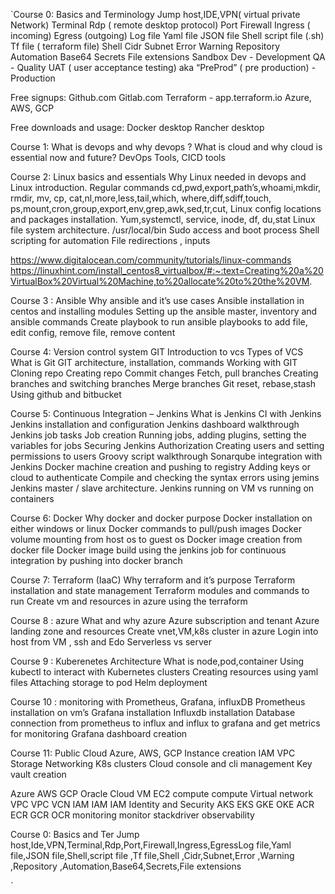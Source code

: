 `Course 0: Basics and Terminology
Jump host,IDE,VPN( virtual private Network)
Terminal
Rdp ( remote desktop protocol)
Port
Firewall
Ingress ( incoming)
Egress (outgoing)
Log file
Yaml file 
JSON file
Shell script file  (.sh)
Tf file ( terraform file)
Shell 
Cidr 
Subnet
Error 
Warning 
Repository 
Automation
Base64
Secrets
File extensions
Sandbox
Dev - Development
QA - Quality
UAT ( user acceptance testing) aka “PreProd” ( pre production) -
Production

Free signups:
Github.com
Gitlab.com
Terraform - app.terraform.io
Azure, AWS, GCP

Free downloads and usage:
Docker desktop 
Rancher desktop


Course 1:
What is devops and why devops ?
What is cloud and why cloud is essential now and future?
DevOps Tools, CICD tools


Course 2: Linux basics and essentials
Why Linux needed in devops and Linux introduction.
Regular commands 
cd,pwd,export,path’s,whoami,mkdir, rmdir, mv, cp, cat,nl,more,less,tail,which, where,diff,sdiff,touch, ps,mount,cron,group,export,env,grep,awk,sed,tr,cut,
Linux config locations and packages installation.
Yum,systemctl, service, inode, df, du,stat
Linux file system architecture.
/usr/local/bin 
Sudo access and boot process
 Shell scripting for automation
File redirections , inputs

https://www.digitalocean.com/community/tutorials/linux-commands
https://linuxhint.com/install_centos8_virtualbox/#:~:text=Creating%20a%20VirtualBox%20Virtual%20Machine,to%20allocate%20to%20the%20VM.

Course 3 : Ansible
Why ansible and it’s use cases
Ansible installation in centos and installing modules
Setting up the ansible master, inventory and ansible commands
Create playbook to run ansible playbooks to add file, edit config, remove file, remove content


Course 4: Version control system GIT
Introduction to vcs
Types of VCS
What is Git
GIT architecture, installation, commands
Working with GIT
Cloning repo
Creating repo
Commit changes
Fetch, pull branches
Creating branches and switching branches
Merge branches
Git reset, rebase,stash
Using github and bitbucket

Course 5: Continuous Integration – Jenkins
What is Jenkins
CI with Jenkins
Jenkins installation and configuration
Jenkins dashboard walkthrough
Jenkins job tasks
Job creation
Running jobs, adding plugins, setting the variables for jobs
Securing Jenkins
Authorization
Creating users and setting permissions to users
Groovy script walkthrough
Sonarqube integration with  Jenkins
Docker machine creation and pushing to registry 
Adding keys or cloud to authenticate
Compile and checking the syntax errors using jemins
Jenkins master / slave architecture. 
Jenkins running on VM vs running on containers

Course 6: Docker
Why docker and docker purpose
Docker installation on either windows or linux
Docker commands to pull/push images 
Docker volume mounting from host os to guest os
Docker image creation from docker file
Docker image build using the jenkins job for  continuous integration by pushing into docker branch

Course 7: Terraform (IaaC)
Why terraform and it’s purpose
Terraform installation and  state management
Terraform modules and commands to run 
Create vm and resources in azure using the terraform 

Course 8 : azure
What and why azure
Azure subscription and tenant
Azure landing zone and resources
Create vnet,VM,k8s cluster in azure
Login into host from VM , ssh and Edo
Serverless vs server

Course 9 : Kuberenetes 
Architecture 
What is node,pod,container
Using kubectl to interact with Kubernetes clusters
Creating resources using yaml files
Attaching storage to pod 
Helm deployment


Course 10 : monitoring with Prometheus, Grafana, influxDB
Prometheus installation on vm’s
Grafana installation
Influxdb installation
Database connection from prometheus to influx and influx to grafana and get metrics for monitoring
Grafana dashboard creation

Course 11: Public Cloud Azure, AWS, GCP
Instance creation
IAM
VPC
Storage
Networking
K8s clusters
Cloud console and cli management
Key vault creation


Azure
AWS
GCP
Oracle Cloud
VM
EC2
compute
compute
Virtual network
VPC
VPC
VCN
IAM
IAM
IAM
Identity and Security
AKS
EKS
GKE
OKE
ACR
ECR
GCR
OCR
monitoring
monitor
stackdriver
observability




Course 0: Basics and Ter
Jump host,Ide,VPN,Terminal,Rdp,Port,Firewall,Ingress,EgressLog file,Yaml file,JSON file,Shell,script file ,Tf file,Shell ,Cidr,Subnet,Error ,Warning ,Repository ,Automation,Base64,Secrets,File extensions


`